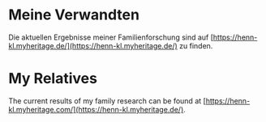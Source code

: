 # Meine Verwandten
Die aktuellen Ergebnisse meiner Familienforschung sind auf [https://henn-kl.myheritage.de/](https://henn-kl.myheritage.de/) zu finden.

# My Relatives
The current results of my family research can be found at [https://henn-kl.myheritage.com/](https://henn-kl.myheritage.de/).

